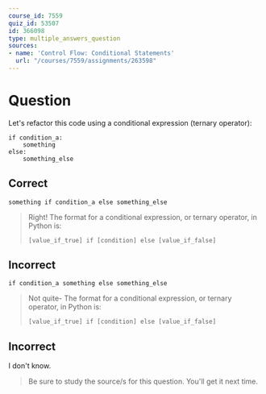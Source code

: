 ```yaml
---
course_id: 7559
quiz_id: 53507
id: 366098
type: multiple_answers_question
sources:
- name: 'Control Flow: Conditional Statements'
  url: "/courses/7559/assignments/263598"
---
```


# Question

Let's refactor this code using a conditional expression (ternary operator):

```plaintext
if condition_a:
    something
else:
    something_else
```

## Correct

```plaintext
something if condition_a else something_else
```

> Right! The format for a conditional expression, or ternary operator, in Python
> is:
> 
> `[value_if_true] if [condition] else [value_if_false]`

## Incorrect

```plaintext
if condition_a something else something_else
```

> Not quite- The format for a conditional expression, or ternary operator, in
> Python is:
> 
> `[value_if_true] if [condition] else [value_if_false]`

## Incorrect

I don't know.

> Be sure to study the source/s for this question. You'll get it next time.
